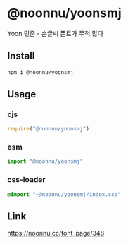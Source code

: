 # @noonnu/yoonsmj
Yoon 민준 - 손글씨 폰트가 무척 많다

## Install
```sh
npm i @noonnu/yoonsmj
```
## Usage
### cjs
```js
require("@noonnu/yoonsmj")
```
### esm
```js
import "@noonnu/yoonsmj"
```
### css-loader
```css
@import "~@noonnu/yoonsmj/index.css"
```

## Link
https://noonnu.cc/font_page/348